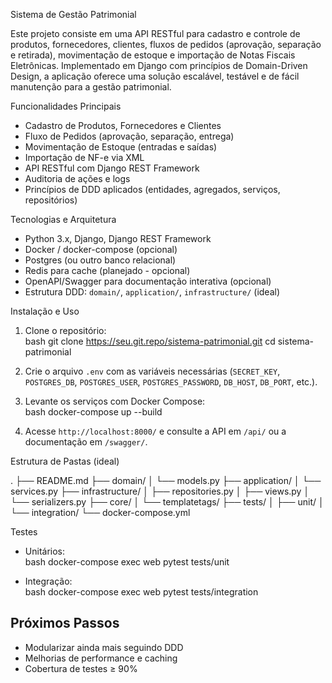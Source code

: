Sistema de Gestão Patrimonial

Este projeto consiste em uma API RESTful para cadastro e controle de produtos, fornecedores, clientes, fluxos de pedidos (aprovação, separação e retirada), movimentação de estoque e importação de Notas Fiscais Eletrônicas. Implementado em Django com princípios de Domain-Driven Design, a aplicação oferece uma solução escalável, testável e de fácil manutenção para a gestão patrimonial.

Funcionalidades Principais

- Cadastro de Produtos, Fornecedores e Clientes  
- Fluxo de Pedidos (aprovação, separação, entrega)  
- Movimentação de Estoque (entradas e saídas)  
- Importação de NF-e via XML  
- API RESTful com Django REST Framework  
- Auditoria de ações e logs  
- Princípios de DDD aplicados (entidades, agregados, serviços, repositórios)

Tecnologias e Arquitetura

- Python 3.x, Django, Django REST Framework  
- Docker / docker-compose (opcional)  
- Postgres (ou outro banco relacional)  
- Redis para cache (planejado - opcional)  
- OpenAPI/Swagger para documentação interativa (opcional)  
- Estrutura DDD: `domain/`, `application/`, `infrastructure/` (ideal)

Instalação e Uso

1. Clone o repositório:  
   bash
   git clone https://seu.git.repo/sistema-patrimonial.git
   cd sistema-patrimonial
   
2. Crie o arquivo `.env` com as variáveis necessárias (`SECRET_KEY`, `POSTGRES_DB`,
   `POSTGRES_USER`, `POSTGRES_PASSWORD`, `DB_HOST`, `DB_PORT`, etc.).
3. Levante os serviços com Docker Compose:  
   bash
   docker-compose up --build
   
4. Acesse `http://localhost:8000/` e consulte a API em `/api/` ou a documentação em `/swagger/`.

Estrutura de Pastas (ideal)

.
├── README.md
├── domain/
│   └── models.py
├── application/
│   └── services.py
├── infrastructure/
│   ├── repositories.py
│   ├── views.py
│   └── serializers.py
├── core/
│   └── templatetags/
├── tests/
│   ├── unit/
│   └── integration/
└── docker-compose.yml


Testes

- Unitários:  
  bash
  docker-compose exec web pytest tests/unit
  
- Integração:  
  bash
  docker-compose exec web pytest tests/integration
  

## Próximos Passos

- Modularizar ainda mais seguindo DDD  
- Melhorias de performance e caching  
- Cobertura de testes ≥ 90%


